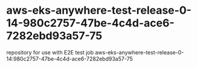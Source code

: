 # aws-eks-anywhere-test-release-0-14-980c2757-47be-4c4d-ace6-7282ebd93a57-75
repository for use with E2E test job aws-eks-anywhere-test-release-0-14:980c2757-47be-4c4d-ace6-7282ebd93a57-75
